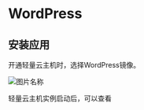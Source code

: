 # WordPress

## 安装应用

开通轻量云主机时，选择WordPress镜像。


![图片名称](https://img1.jcloudcs.com/image/docs/10.png)


轻量云主机实例启动后，可以查看
